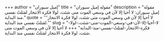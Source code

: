 +++
author = "إميل سيوران"
title = "مقولة إميل سيوران"
description = "مقولة إميل سيوران: لا أحيا إلا لأن في وسعي الموت متى شئت، لولا فكرة الانتحار لقتلتُ نفسي منذ البداية."
quote = '''لا أحيا إلا لأن في وسعي الموت متى شئت، لولا فكرة الانتحار لقتلتُ نفسي منذ البداية.'''
slug = "لا-أحيا-إلا-لأن-في-وسعي-الموت-متى-شئت،-لولا-فكرة-الانتحار-لقتلتُ-نفسي-منذ-البداية"
+++
لا أحيا إلا لأن في وسعي الموت متى شئت، لولا فكرة الانتحار لقتلتُ نفسي منذ البداية.
